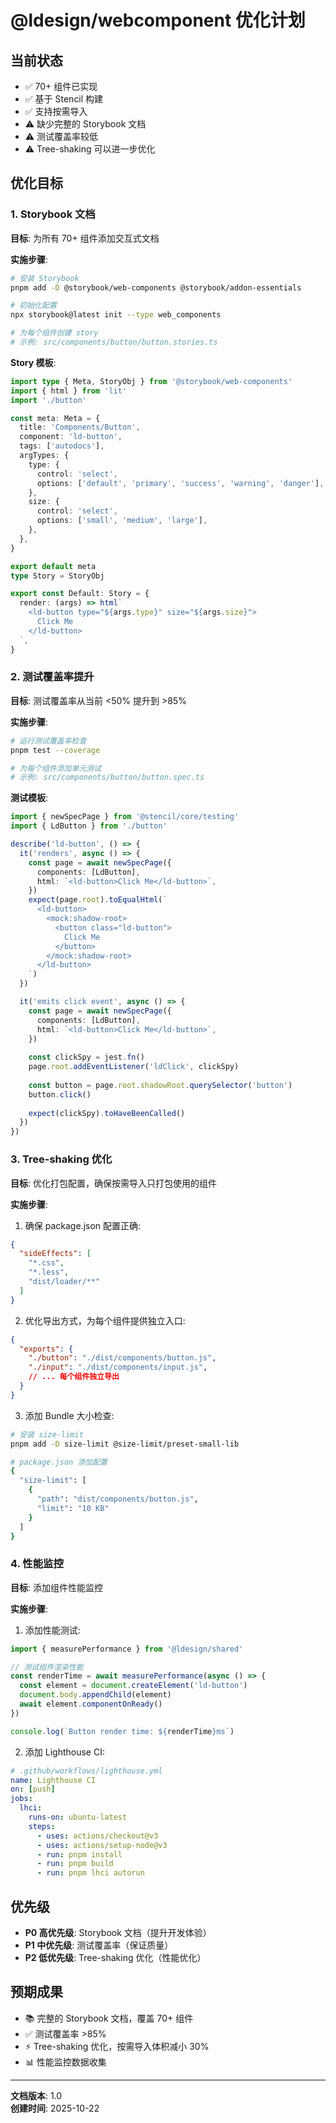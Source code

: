 # @ldesign/webcomponent 优化计划

## 当前状态

- ✅ 70+ 组件已实现
- ✅ 基于 Stencil 构建
- ✅ 支持按需导入
- ⚠️ 缺少完整的 Storybook 文档
- ⚠️ 测试覆盖率较低
- ⚠️ Tree-shaking 可以进一步优化

## 优化目标

### 1. Storybook 文档

**目标**: 为所有 70+ 组件添加交互式文档

**实施步骤**:
```bash
# 安装 Storybook
pnpm add -D @storybook/web-components @storybook/addon-essentials

# 初始化配置
npx storybook@latest init --type web_components

# 为每个组件创建 story
# 示例: src/components/button/button.stories.ts
```

**Story 模板**:
```typescript
import type { Meta, StoryObj } from '@storybook/web-components'
import { html } from 'lit'
import './button'

const meta: Meta = {
  title: 'Components/Button',
  component: 'ld-button',
  tags: ['autodocs'],
  argTypes: {
    type: {
      control: 'select',
      options: ['default', 'primary', 'success', 'warning', 'danger'],
    },
    size: {
      control: 'select',
      options: ['small', 'medium', 'large'],
    },
  },
}

export default meta
type Story = StoryObj

export const Default: Story = {
  render: (args) => html`
    <ld-button type="${args.type}" size="${args.size}">
      Click Me
    </ld-button>
  `,
}
```

### 2. 测试覆盖率提升

**目标**: 测试覆盖率从当前 <50% 提升到 >85%

**实施步骤**:
```bash
# 运行测试覆盖率检查
pnpm test --coverage

# 为每个组件添加单元测试
# 示例: src/components/button/button.spec.ts
```

**测试模板**:
```typescript
import { newSpecPage } from '@stencil/core/testing'
import { LdButton } from './button'

describe('ld-button', () => {
  it('renders', async () => {
    const page = await newSpecPage({
      components: [LdButton],
      html: `<ld-button>Click Me</ld-button>`,
    })
    expect(page.root).toEqualHtml(`
      <ld-button>
        <mock:shadow-root>
          <button class="ld-button">
            Click Me
          </button>
        </mock:shadow-root>
      </ld-button>
    `)
  })

  it('emits click event', async () => {
    const page = await newSpecPage({
      components: [LdButton],
      html: `<ld-button>Click Me</ld-button>`,
    })
    
    const clickSpy = jest.fn()
    page.root.addEventListener('ldClick', clickSpy)
    
    const button = page.root.shadowRoot.querySelector('button')
    button.click()
    
    expect(clickSpy).toHaveBeenCalled()
  })
})
```

### 3. Tree-shaking 优化

**目标**: 优化打包配置，确保按需导入只打包使用的组件

**实施步骤**:

1. 确保 package.json 配置正确:
```json
{
  "sideEffects": [
    "*.css",
    "*.less",
    "dist/loader/**"
  ]
}
```

2. 优化导出方式，为每个组件提供独立入口:
```json
{
  "exports": {
    "./button": "./dist/components/button.js",
    "./input": "./dist/components/input.js",
    // ... 每个组件独立导出
  }
}
```

3. 添加 Bundle 大小检查:
```bash
# 安装 size-limit
pnpm add -D size-limit @size-limit/preset-small-lib

# package.json 添加配置
{
  "size-limit": [
    {
      "path": "dist/components/button.js",
      "limit": "10 KB"
    }
  ]
}
```

### 4. 性能监控

**目标**: 添加组件性能监控

**实施步骤**:

1. 添加性能测试:
```typescript
import { measurePerformance } from '@ldesign/shared'

// 测试组件渲染性能
const renderTime = await measurePerformance(async () => {
  const element = document.createElement('ld-button')
  document.body.appendChild(element)
  await element.componentOnReady()
})

console.log(`Button render time: ${renderTime}ms`)
```

2. 添加 Lighthouse CI:
```yaml
# .github/workflows/lighthouse.yml
name: Lighthouse CI
on: [push]
jobs:
  lhci:
    runs-on: ubuntu-latest
    steps:
      - uses: actions/checkout@v3
      - uses: actions/setup-node@v3
      - run: pnpm install
      - run: pnpm build
      - run: pnpm lhci autorun
```

## 优先级

- **P0 高优先级**: Storybook 文档（提升开发体验）
- **P1 中优先级**: 测试覆盖率（保证质量）
- **P2 低优先级**: Tree-shaking 优化（性能优化）

## 预期成果

- 📚 完整的 Storybook 文档，覆盖 70+ 组件
- ✅ 测试覆盖率 >85%
- ⚡ Tree-shaking 优化，按需导入体积减小 30%
- 📊 性能监控数据收集

---

**文档版本**: 1.0  
**创建时间**: 2025-10-22

